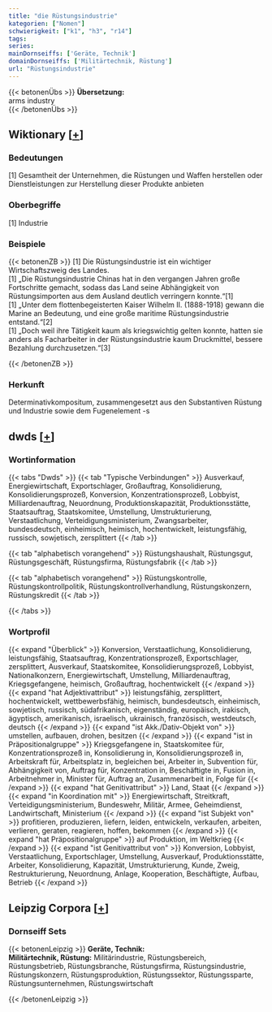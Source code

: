 ```yaml
---
title: "die Rüstungsindustrie"
kategorien: ["Nomen"]
schwierigkeit: ["k1", "h3", "r14"]
tags:
series:
mainDornseiffs: ['Geräte, Technik']
domainDornseiffs: ['Militärtechnik, Rüstung']
url: "Rüstungsindustrie"
---
```


{{< betonenÜbs >}}
**Übersetzung:**  
arms  industry  
{{< /betonenÜbs >}}

## Wiktionary [[+](https://de.wiktionary.org/wiki/Rüstungsindustrie)]

### Bedeutungen
[1] Gesamtheit der Unternehmen, die Rüstungen und Waffen herstellen oder Dienstleistungen zur Herstellung dieser Produkte anbieten  

### Oberbegriffe
[1] Industrie  

### Beispiele
{{< betonenZB >}}
[1] Die Rüstungsindustrie ist ein wichtiger Wirtschaftszweig des Landes.  
[1] „Die Rüstungsindustrie Chinas hat in den vergangen Jahren große Fortschritte gemacht, sodass das Land seine Abhängigkeit von Rüstungsimporten aus dem Ausland deutlich verringern konnte.“[1]  
[1] „Unter dem flottenbegeisterten Kaiser Wilhelm II. (1888-1918) gewann die Marine an Bedeutung, und eine große maritime Rüstungsindustrie entstand.“[2]  
[1] „Doch weil ihre Tätigkeit kaum als kriegswichtig gelten konnte, hatten sie anders als Facharbeiter in der Rüstungsindustrie kaum Druckmittel, bessere Bezahlung durchzusetzen.“[3]  

{{< /betonenZB >}}
### Herkunft
Determinativkompositum, zusammengesetzt aus den Substantiven Rüstung und Industrie sowie dem Fugenelement -s  



## dwds [[+](https://www.dwds.de/wb/Rüstungsindustrie)]

### Wortinformation
{{< tabs "Dwds" >}}
{{< tab "Typische Verbindungen" >}}
Ausverkauf, Energiewirtschaft, Exportschlager, Großauftrag, Konsolidierung, Konsolidierungsprozeß, Konversion, Konzentrationsprozeß, Lobbyist, Milliardenauftrag, Neuordnung, Produktionskapazität, Produktionsstätte, Staatsauftrag, Staatskomitee, Umstellung, Umstrukturierung, Verstaatlichung, Verteidigungsministerium, Zwangsarbeiter, bundesdeutsch, einheimisch, heimisch, hochentwickelt, leistungsfähig, russisch, sowjetisch, zersplittert
{{< /tab >}}

{{< tab "alphabetisch vorangehend" >}}
Rüstungshaushalt, Rüstungsgut, Rüstungsgeschäft, Rüstungsfirma, Rüstungsfabrik
{{< /tab >}}

{{< tab "alphabetisch vorangehend" >}}
Rüstungskontrolle, Rüstungskontrollpolitik, Rüstungskontrollverhandlung, Rüstungskonzern, Rüstungskredit
{{< /tab >}}

{{< /tabs >}}

### Wortprofil
{{< expand "Überblick" >}} Konversion, Verstaatlichung, Konsolidierung, leistungsfähig, Staatsauftrag, Konzentrationsprozeß, Exportschlager, zersplittert, Ausverkauf, Staatskomitee, Konsolidierungsprozeß, Lobbyist, Nationalkonzern, Energiewirtschaft, Umstellung, Milliardenauftrag, Kriegsgefangene, heimisch, Großauftrag, hochentwickelt {{< /expand >}}
{{< expand "hat Adjektivattribut" >}} leistungsfähig, zersplittert, hochentwickelt, wettbewerbsfähig, heimisch, bundesdeutsch, einheimisch, sowjetisch, russisch, südafrikanisch, eigenständig, europäisch, irakisch, ägyptisch, amerikanisch, israelisch, ukrainisch, französisch, westdeutsch, deutsch {{< /expand >}}
{{< expand "ist Akk./Dativ-Objekt von" >}} umstellen, aufbauen, drohen, besitzen {{< /expand >}}
{{< expand "ist in Präpositionalgruppe" >}} Kriegsgefangene in, Staatskomitee für, Konzentrationsprozeß in, Konsolidierung in, Konsolidierungsprozeß in, Arbeitskraft für, Arbeitsplatz in, begleichen bei, Arbeiter in, Subvention für, Abhängigkeit von, Auftrag für, Konzentration in, Beschäftigte in, Fusion in, Arbeitnehmer in, Minister für, Auftrag an, Zusammenarbeit in, Folge für {{< /expand >}}
{{< expand "hat Genitivattribut" >}} Land, Staat {{< /expand >}}
{{< expand "in Koordination mit" >}} Energiewirtschaft, Streitkraft, Verteidigungsministerium, Bundeswehr, Militär, Armee, Geheimdienst, Landwirtschaft, Ministerium {{< /expand >}}
{{< expand "ist Subjekt von" >}} profitieren, produzieren, liefern, leiden, entwickeln, verkaufen, arbeiten, verlieren, geraten, reagieren, hoffen, bekommen {{< /expand >}}
{{< expand "hat Präpositionalgruppe" >}} auf Produktion, im Weltkrieg {{< /expand >}}
{{< expand "ist Genitivattribut von" >}} Konversion, Lobbyist, Verstaatlichung, Exportschlager, Umstellung, Ausverkauf, Produktionsstätte, Arbeiter, Konsolidierung, Kapazität, Umstrukturierung, Kunde, Zweig, Restrukturierung, Neuordnung, Anlage, Kooperation, Beschäftigte, Aufbau, Betrieb {{< /expand >}}

## Leipzig Corpora [[+](https://corpora.uni-leipzig.de/en/res?word=Rüstungsindustrie&corpusId=deu_newscrawl-public_2018)]

### Dornseiff Sets
{{< betonenLeipzig >}}
**Geräte, Technik:**  
**Militärtechnik, Rüstung:** Militärindustrie, Rüstungsbereich, Rüstungsbetrieb, Rüstungsbranche, Rüstungsfirma, Rüstungsindustrie, Rüstungskonzern, Rüstungsproduktion, Rüstungssektor, Rüstungssparte, Rüstungsunternehmen, Rüstungswirtschaft  

{{< /betonenLeipzig >}}
